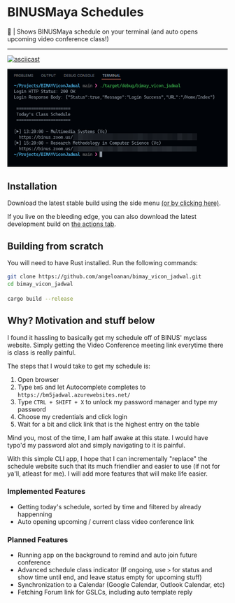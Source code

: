 # BINUSMaya Schedules

📅 | Shows BINUSMaya schedule on your terminal (and auto opens upcoming video conference class!) 

---

[![asciicast](https://asciinema.org/a/btBZxKnrRwZBNtbkqqVu2rpG1.svg)](https://asciinema.org/a/btBZxKnrRwZBNtbkqqVu2rpG1)

![Image showing the app working](./.github/resources/demo.png)

## Installation

Download the latest stable build using the side menu [(or by clicking here)](https://github.com/angeloanan/bimay_vicon_jadwal/releases).

If you live on the bleeding edge, you can also download the latest development build on [the actions tab](https://nightly.link/angeloanan/bimay_vicon_jadwal/workflows/dev-release/main).

## Building from scratch

You will need to have Rust installed. Run the following commands:

```sh
git clone https://github.com/angeloanan/bimay_vicon_jadwal.git
cd bimay_vicon_jadwal

cargo build --release
```

## Why? Motivation and stuff below

I found it hassling to basically get my schedule off of BINUS' myclass website. Simply getting the Video Conference meeting link everytime there is class is really painful.

The steps that I would take to get my schedule is:

1. Open browser
2. Type `bm5` and let Autocomplete completes to `https://bm5jadwal.azurewebsites.net/`
3. Type `CTRL + SHIFT + X` to unlock my password manager and type my password
4. Choose my credentials and click login
5. Wait for a bit and click link that is the highest entry on the table

Mind you, most of the time, I am half awake at this state. I would have typo'd my password alot and simply navigating to it is painful.

With this simple CLI app, I hope that I can incrementally "replace" the schedule website such that its much friendlier and easier to use (if not for ya'll, atleast for me). I will add more features that will make life easier.

### Implemented Features

* Getting today's schedule, sorted by time and filtered by already happenning
* Auto opening upcoming / current class video conference link

### Planned Features

* Running app on the background to remind and auto join future conference
* Advanced schedule class indicator (If ongoing, use `>` for status and show time until end, and leave status empty for upcoming stuff)
* Synchronization to a Calendar (Google Calendar, Outlook Calendar, etc)
* Fetching Forum link for GSLCs, including auto template reply